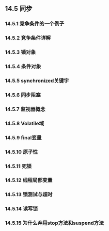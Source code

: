 ## 14.5 同步  
### 14.5.1 竞争条件的一个例子  
### 14.5.2 竞争条件详解  
### 14.5.3 锁对象  
### 14.5.4 条件对象  
### 14.5.5 synchronized关键字  
### 14.5.6 同步阻塞  
### 14.5.7 监视器概念  
### 14.5.8 Volatile域  
### 14.5.9 final变量  
### 14.5.10 原子性  
### 14.5.11 死锁  
### 14.5.12 线程局部变量  
### 14.5.13 锁测试与超时  
### 14.5.14 读写锁
### 14.5.15 为什么弃用stop方法和suspend方法